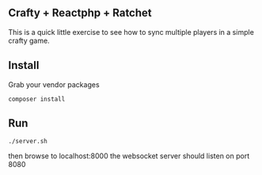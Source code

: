## Crafty + Reactphp + Ratchet 

This is a quick little exercise to see how to sync multiple players in a simple crafty game. 


## Install 

Grab your vendor packages

`composer install`

## Run

`./server.sh`

then browse to localhost:8000
the websocket server should listen on port 8080

